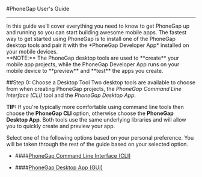 <link href="../css/styles.css" rel="stylesheet">
<link href="../css/bootstrap.css" rel="stylesheet">
<div class="sidebar"></div>

#PhoneGap User's Guide
<hr>
In this guide we'll cover everything you need to know to get PhoneGap up and running so you can start building awesome mobile apps. The fastest way to get started using PhoneGap is to install one of the PhoneGap desktop tools and pair it with the *PhoneGap Developer App* installed on your mobile devices.              
   
<div class="alert alert-warning">**NOTE:** The PhoneGap desktop tools are used to **create** your mobile app projects, while the PhoneGap Developer App runs on your mobile device to **preview** and **test** the apps you create. </div>

##Step 0: Choose a Desktop Tool
Two desktop tools are available to choose from when creating PhoneGap projects, the *PhoneGap Command Line Interface (CLI)* tool and the *PhoneGap Desktop App*. 
    <div class="alert alert-info">**TIP:** If you're typically more comfortable using command line tools then choose the **PhoneGap CLI** option, otherwise choose the **PhoneGap Desktop App**. Both tools use the same underlying libraries and will allow you to quickly create and preview your app. </div>

Select one of the following options based on your personal preference.  You will be taken through the rest of the guide based on your selected option.

* ####[PhoneGap Command Line Interface (CLI)](cli-install.html)

* ####[PhoneGap Desktop App (GUI)](desktop-install.html)






